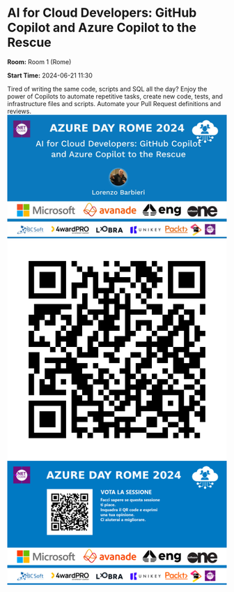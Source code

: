 # AI for Cloud Developers: GitHub Copilot and Azure Copilot to the Rescue
**Room:** Room 1 (Rome)

**Start Time:** 2024-06-21 11:30

Tired of writing the same code, scripts and SQL all the day? Enjoy the power of Copilots to automate repetitive tasks, create new code, tests, and infrastructure files and scripts.
Automate your Pull Request definitions and reviews.
![Banner](room1_11_30.jpeg 'SessionBanner')
![QR](qr.png 'Qr')
![Voting Banner](votingBanner.png 'Voting Banner')

